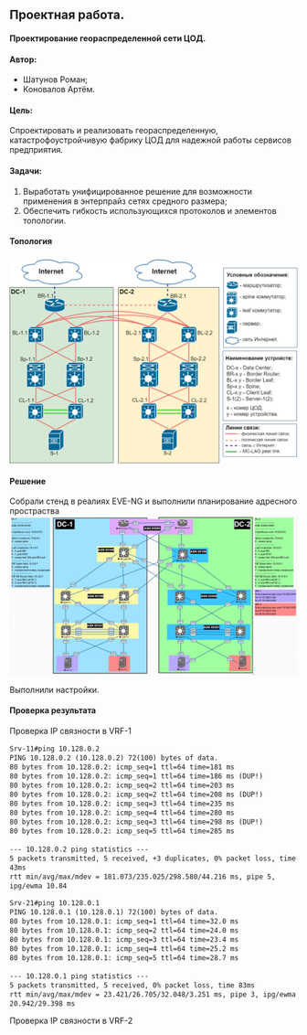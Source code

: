 ## Проектная работа.
#### Проектирование геораспределенной сети ЦОД.
#### Автор: 
- Шатунов Роман;
- Коновалов Артём. 

#### Цель:
Cпроектировать и реализовать геораспределенную, катастрофоустройчивую фабрику ЦОД для надежной работы сервисов предприятия. 

#### Задачи:
1. Выработать унифицированное решение для возможности применения в энтерпрайз сетях средного размера;
2. Обеспечить гибкость использующихся протоколов и элементов топологии.     

#### Топология 
![GP_common_topo](GP_common_topo.png)

#### Решение
Собрали стенд в реалиях EVE-NG и выполнили планирование адресного простраства 
![GP_common_top_EVE-NG](GP_common_top_EVE-NG.jpg)

Выполнили настройки.

#### Проверка результата

Проверка IP связности в VRF-1

```
Srv-11#ping 10.128.0.2
PING 10.128.0.2 (10.128.0.2) 72(100) bytes of data.
80 bytes from 10.128.0.2: icmp_seq=1 ttl=64 time=181 ms
80 bytes from 10.128.0.2: icmp_seq=1 ttl=64 time=186 ms (DUP!)
80 bytes from 10.128.0.2: icmp_seq=2 ttl=64 time=203 ms
80 bytes from 10.128.0.2: icmp_seq=2 ttl=64 time=208 ms (DUP!)
80 bytes from 10.128.0.2: icmp_seq=3 ttl=64 time=235 ms
80 bytes from 10.128.0.2: icmp_seq=4 ttl=64 time=280 ms
80 bytes from 10.128.0.2: icmp_seq=3 ttl=64 time=298 ms (DUP!)
80 bytes from 10.128.0.2: icmp_seq=5 ttl=64 time=285 ms

--- 10.128.0.2 ping statistics ---
5 packets transmitted, 5 received, +3 duplicates, 0% packet loss, time 43ms
rtt min/avg/max/mdev = 181.073/235.025/298.580/44.216 ms, pipe 5, ipg/ewma 10.84      
```

```
Srv-21#ping 10.128.0.1
PING 10.128.0.1 (10.128.0.1) 72(100) bytes of data.
80 bytes from 10.128.0.1: icmp_seq=1 ttl=64 time=32.0 ms
80 bytes from 10.128.0.1: icmp_seq=2 ttl=64 time=24.0 ms
80 bytes from 10.128.0.1: icmp_seq=3 ttl=64 time=23.4 ms
80 bytes from 10.128.0.1: icmp_seq=4 ttl=64 time=25.2 ms
80 bytes from 10.128.0.1: icmp_seq=5 ttl=64 time=28.7 ms

--- 10.128.0.1 ping statistics ---
5 packets transmitted, 5 received, 0% packet loss, time 83ms
rtt min/avg/max/mdev = 23.421/26.705/32.048/3.251 ms, pipe 3, ipg/ewma 20.942/29.398 ms
```

Проверка IP связности в VRF-2



